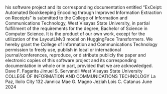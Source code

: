 his software project and its corresponding
documentation entitled “ExCeipt: Automated Bookkeeping
Encoding through Improved Information Extraction on
Receipts” is submitted to the College of Information and
Communications Technology, West Visayas State University,
in partial fulfillment of the requirements for the degree,
Bachelor of Science in Computer Science. It is the product
of our own work, except for the utilization of the
LayoutLMv3 model on HuggingFace Transformers.
We hereby grant the College of Information and
Communications Technology permission to freely use, publish
in local or international journal/conferences, reproduce,
or distribute publicly the paper and electronic copies of
this software project and its corresponding documentation
in whole or in part, provided that we are acknowledged.
Dave F. Fagarita
Jimuel S. Servandil
West Visayas State University
COLLEGE OF INFORMATION AND COMMUNICATIONS TECHNOLOGY
La Paz, Iloilo City
132
Jannica Mae G. Magno
Jeziah Lois C. Catanus
June 2024
